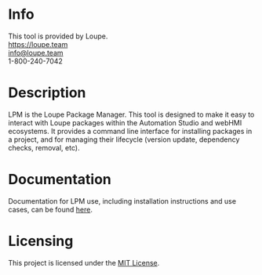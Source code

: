 # Info
This tool is provided by Loupe.  
https://loupe.team  
info@loupe.team  
1-800-240-7042

# Description

LPM is the Loupe Package Manager. This tool is designed to make it easy to interact with Loupe packages within the Automation Studio and webHMI ecosystems. It provides a command line interface for installing packages in a project, and for managing their lifecycle (version update, dependency checks, removal, etc).

# Documentation

Documentation for LPM use, including installation instructions and use cases, can be found [here](https://loupeteam.github.io/LoupeDocs/tools/lpm.html). 

# Licensing
This project is licensed under the [MIT License](LICENSE.md). 
